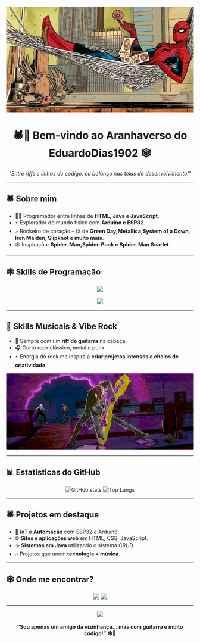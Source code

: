 <!-- Banner Spider-Punk -->
<p align="center">
  <img src="cec2859ce4acb3d5234ad69c1a4e67e1.jpg" width="600"/>
</p>


<h1 align="center">🕷️🎸 Bem-vindo ao Aranhaverso do <b>EduardoDias1902</b> 🕸️</h1>

<p align="center">
  <i>"Entre riffs e linhas de código, eu balanço nas teias do desenvolvimento!"</i>
</p>

---

## 🕷️ Sobre mim
- 👨‍💻 Programador entre linhas de **HTML, Java e JavaScript**.  
- ⚡ Explorador do mundo físico com **Arduino e ESP32**.  
- 🎶 Rockeiro de coração – fã de **Green Day,Metallica,System of a Down, Iron Maiden, Slipknot e muito mais**.  
- 🕸️ Inspiração: **Spider-Man,Spider-Punk e Spider-Man Scarlet**.  

---

## 🕸️ Skills de Programação

<p align="center">
  <img src="https://skillicons.dev/icons?i=html,css,js,java,arduino,mysql,git,github"/>
</p>
<p align="center">
  <img src="https://skillicons.dev/icons?i=python,windows,cpp,figma,vscode,linux,eclipse,docker"/>
</p>

---

## 🤘 Skills Musicais & Vibe Rock
- 🎸 Sempre com um **riff de guitarra** na cabeça.  
- 🎧 Curto rock clássico, metal e punk.  
- ⚡ Energia do rock me inspira a **criar projetos intensos e cheios de criatividade**.  

<p align="center">
  <img src="gifs/Punk.gif" width="651"/>
</p>

---

## 📊 Estatísticas do GitHub

<p align="center">
  <img src="https://github-readme-stats.vercel.app/api?username=EduardoDias1902&show_icons=true&theme=tokyonight&hide_border=true&icon_color=E23636" alt="GitHub stats" height="180"/>
  <img src="https://github-readme-stats.vercel.app/api/top-langs/?username=EduardoDias1902&layout=compact&theme=tokyonight&hide_border=true" alt="Top Langs" height="180"/>
</p>

---

## 🕷️ Projetos em destaque
- 🔌 **IoT e Automação** com ESP32 e Arduino.  
- 🌐 **Sites e aplicações web** em HTML, CSS, JavaScript.  
- ☕ **Sistemas em Java** utilizando o sistema CRUD.  
- 🎶 Projetos que unem **tecnologia + música**.  

---

## 🕸️ Onde me encontrar?
<p align="center">
  <a href="https://github.com/EduardoDias1902">
    <img src="https://img.shields.io/badge/GitHub-EduardoDias1902-181717?style=for-the-badge&logo=github" />
  </a>
  <a href="mailto:eduardo_d_maia@estudante.sesisenai.org.br">
    <img src="https://img.shields.io/badge/Email-eduardo_d_maia@estudante.sesisenai.org.br-red?style=for-the-badge&logo=gmail" />
  </a>
</p>

---

<!-- Gif final Spider-Punk -->
<p align="center">
  <img src="gifs/scarlet.gif" width="350"/>
</p>

<p align="center">
  <b>“Sou apenas um amigo da vizinhança... mas com guitarra e muito código!” 🕸️🎸</b>
</p>
